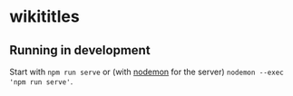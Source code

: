 # wikititles

## Running in development

Start with `npm run serve` or (with [nodemon](https://nodemon.io/) for the server) `nodemon --exec 'npm run serve'`.
